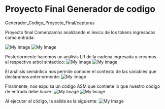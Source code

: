 # Proyecto Final Generador de codigo

Generador_Codigo_Proyecto_Final/capturas

Proyecto final
Comenzamos analizando el léxico de los tokens ingresados como entrada:

![My Image](/Proyecto%20final/images/Lexico1.png)
![My Image](/Proyecto%20final/images/Lexico2.png)

Posteriormente hacemos un análisis LR de la cadena ingresada y creamos el respectivo arbol sintactico:
![My Image](/Sem-de-traductores-2-Ricardo-P-rez-Ortiz/tree/Generador_Codigo_Proyecto_Final/capturascaptura1.jpg)
![My Image](/Proyecto%20final/images/Sintactico2.png)

El análisis semántico nos permite conocer el contexto de las variables que declaramos anteriormente: 
![My Image](/Proyecto%20final/images/Semantico.png)

Finalmente, nos expulsa un código ASM que contiene lo que nuestro código de entrada debe hacer:
![My Image](/Proyecto%20final/images/Codigo1.png)
![My Image](/Proyecto%20final/images/Codigo2.png)

Al ejecutar el código, la salida es la siguiente: 
![My Image](/Proyecto%20final/images/Ejecucion.png)
